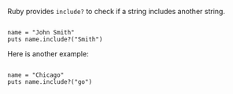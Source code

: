 Ruby provides `include?`
to check if a string
includes another string.

<codeblock language="ruby" type="lesson">
<code>
name = "John Smith"
puts name.include?("Smith")
</code>
</codeblock>

Here is another example:

<codeblock language="ruby" type="lesson">
<code>
name = "Chicago"
puts name.include?("go")
</code>
</codeblock>